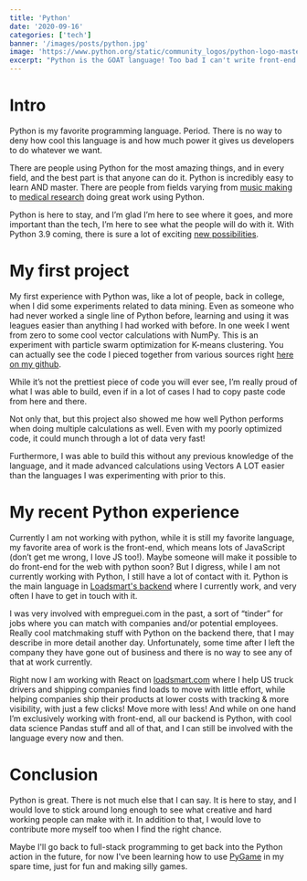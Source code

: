 ```yaml
---
title: 'Python'
date: '2020-09-16'
categories: ['tech']
banner: '/images/posts/python.jpg'
image: 'https://www.python.org/static/community_logos/python-logo-master-v3-TM.png'
excerpt: "Python is the GOAT language! Too bad I can't write front-end React code with it... but I can make silly games in my spare time!"
---
```


# Intro
Python is my favorite programming language. Period. There is no way to deny how cool this language is and how much power it gives us developers to do whatever we want.

There are people using Python for the most amazing things, and in every field, and the best part is that anyone can do it. Python is incredibly easy to learn AND master. There are people from fields varying from [music making](https://www.youtube.com/watch?v=xXNB1BbKY8A) to [medical research](https://www.ncbi.nlm.nih.gov/pmc/articles/PMC6920002/) doing great work using Python.

Python is here to stay, and I’m glad I’m here to see where it goes, and more important than the tech, I’m here to see what the people will do with it. With Python 3.9 coming, there is sure a lot of exciting [new possibilities](https://docs.python.org/3.9/whatsnew/3.9.html).

# My first project
My first experience with Python was, like a lot of people, back in college, when I did some experiments related to data mining. Even as someone who had never worked a single line of Python before, learning and using it was leagues easier than anything I had worked with before. In one week I went from zero to some cool vector calculations with NumPy. This is an experiment with particle swarm optimization for K-means clustering. You can actually see the code I pieced together from various sources right [here on my github](https://github.com/lipe-dev/PSOKMeans).

While it’s not the prettiest piece of code you will ever see, I’m really proud of what I was able to build, even if in a lot of cases I had to copy paste code from here and there.

Not only that, but this project also showed me how well Python performs when doing multiple calculations as well. Even with my poorly optimized code, it could munch through a lot of data very fast!

Furthermore, I was able to build this without any previous knowledge of the language, and it made advanced calculations using Vectors A LOT easier than the languages I was experimenting with prior to this.

# My recent Python experience
Currently I am not working with python, while it is still my favorite language, my favorite area of work is the front-end, which means lots of JavaScript (don’t get me wrong, I love JS too!). Maybe someone will make it possible to do front-end for the web with python soon? But I digress, while I am not currently working with Python, I still have a lot of contact with it. Python is the main language in [Loadsmart's backend](https://loadsmart.com) where I currently work, and very often I have to get in touch with it.

I was very involved with empreguei.com in the past, a sort of “tinder” for jobs where you can match with companies and/or potential employees. Really cool matchmaking stuff with Python on the backend there, that I may describe in more detail another day. Unfortunately, some time after I left the company they have gone out of business and there is no way to see any of that at work currently.

Right now I am working with React on [loadsmart.com](loadsmart.com) where I help US truck drivers and shipping companies find loads to move with little effort, while helping companies ship their products at lower costs with tracking & more visibility, with just a few clicks! Move more with less! And while on one hand I’m exclusively working with front-end, all our backend is Python, with cool data science Pandas stuff and all of that, and I can still be involved with the language every now and then.

# Conclusion
Python is great. There is not much else that I can say. It is here to stay, and I would love to stick around long enough to see what creative and hard working people can make with it. In addition to that, I would love to contribute more myself too when I find the right chance.

Maybe I'll go back to full-stack programming to get back into the Python action in the future, for now I've been learning how to use [PyGame](https://www.pygame.org/news) in my spare time, just for fun and making silly games.